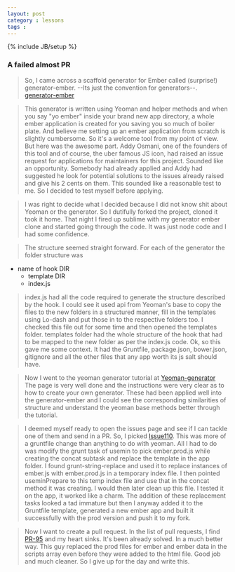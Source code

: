 ```yaml
---
layout: post
category : lessons
tags : 
---
```

{% include JB/setup %}

### A failed almost PR

>So, I came across a scaffold generator for Ember called \(surprise!\) generator-ember. --Its just the convention for generators--. [generator-ember](https://github.com/yeoman/generator-ember)

>This generator is written using Yeoman and helper methods and when you say "yo ember" inside your brand new app directory, a whole ember application is created for you saving you so much of boiler plate. And believe me setting up an ember application from scratch is slightly cumbersome. So it's a welcome tool from my point of view.
>But here was the awesome part. Addy Osmani, one of the founders of this tool and of course, the uber famous JS icon, had raised an issue request for applications for maintainers for this project. Sounded like an opportunity. Somebody had already applied and Addy had suggested he look for potential solutions to the issues already raised and give his 2 cents on them. This sounded like a reasonable test to me. So I decided to test myself before applying.

>I was right to decide what I decided because I did not know shit about Yeoman or the generator. So I dutifully forked the project, cloned it took it home. That night I fired up sublime with my generator ember clone and started going through the code. It was just node code and I had some confidence.

>The structure seemed straight forward. For each of the generator the folder structure was 
* name of hook DIR 
	* template DIR
	* index.js

>index.js had all the code required to generate the structure described by the hook. I could see it used api from Yeoman's base to copy the files to the new folders in a structured manner, fill in the templates using Lo-dash and put those in to the respective folders too. I checked this file out for some time and then opened the templates folder.
templates folder had the whole structure of the hook that had to be mapped to the new folder as per the index.js code. Ok, so this gave me some context. It had the Gruntfile, package.json, bower.json, gitignore and all the other files that any app worth its js salt should have.

>Now I went to the yeoman generator tutorial at [Yeoman-generator](http://yeoman.io/generators.html)
>The page is very well done and the instructions were very clear as to how to create your own generator. These had been applied well into the generator-ember and I could see the corresponding similarities of structure and understand the yeoman base methods better through the tutorial. 

>I deemed myself ready to open the issues page and see if I can tackle one of them and send in a PR.
>So, I picked [Issue110](https://github.com/yeoman/generator-ember/issues/110). This was more of a gruntfile change than anything to do with yeoman. All I had to do was modify the grunt task of usemin to pick ember.prod.js while creating the concat subtask and replace the template in the app folder.
>I found grunt-string-replace and used it to replace instances of ember.js with ember.prod.js in a temporary index file. I then pointed useminPrepare to this temp index file and use that in the concat method it was creating. I would then later clean up this file. I tested it on the app, it worked like a charm. The addition of these replacement tasks looked a tad immature but then I anyway added it to the Gruntfile template, generated a new ember app and built it successfully with the prod version and push it to my fork.

>Now I want to create a pull request. In the list of pull requests, I find [PR-95](https://github.com/yeoman/generator-ember/pull/95) and my heart sinks. It's been already solved. In a much better way. This guy replaced the prod files for ember and ember data in the scripts array even before they were added to the html file. Good job and much cleaner. So I give up for the day and write this.